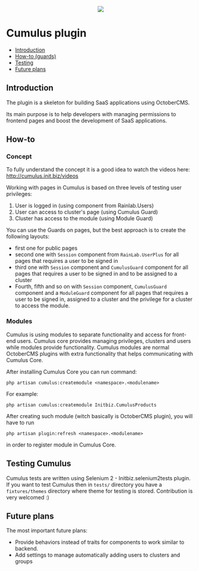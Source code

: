 <p align="center"><img src="http://init.biz/storage/app/media/publiczne/cumulus.png"></p>

# Cumulus plugin
- [Introduction](#introduction)
- [How-to (guards)](#howto)
- [Testing](#testing)
- [Future plans](#futureplans)

<a name="introduction"></a>
## Introduction
The plugin is a skeleton for building SaaS applications using OctoberCMS.

Its main purpose is to help developers with managing permissions to frontend pages and boost the development of SaaS applications.

<a name="howto"></a>
## How-to

### Concept

To fully understand the concept it is a good idea to watch the videos here: <a href="http://cumulus.init.biz/videos">http://cumulus.init.biz/videos</a>

Working with pages in Cumulus is based on three levels of testing user privileges:

1. User is logged in (using component from Rainlab.Users)
1. User can access to cluster's page (using Cumulus Guard)
1. Cluster has access to the module (using Module Guard)

You can use the Guards on pages, but the best approach is to create the following layouts:
* first one for public pages
* second one with `Session` component from `RainLab.UserPlus` for all pages that requires a user to be signed in
* third one with `Session` component and `CumulusGuard` component for all pages that requires a user to be signed in and to be assigned to a cluster
* Fourth, fifth and so on with `Session` component, `CumulusGuard` component and a `ModuleGuard` component for all pages that requires a user to be signed in, assigned to a cluster and the privilege for a cluster to access the module.

### Modules
Cumulus is using modules to separate functionality and access for front-end users. Cumulus core provides managing privileges, clusters and users while modules provide functionality. Cumulus modules are normal OctoberCMS plugins with extra functionality that helps communicating with Cumulus Core.

After installing Cumulus Core you can run command:

```php artisan cumulus:createmodule <namespace>.<modulename>```

For example:

```php artisan cumulus:createmodule Initbiz.CumulusProducts```

After creating such module (witch basically is OctoberCMS plugin), you will have to run

```php artisan plugin:refresh <namespace>.<modulename>```

in order to register module in Cumulus Core.

<a name="testing"></a>
## Testing Cumulus
Cumulus tests are written using Selenium 2 - Initbiz.selenium2tests plugin. If you want to test Cumulus then in `tests/` directory you have a `fixtures/themes` directory where theme for testing is stored. Contribution is very welcomed :)

<a name="futureplans"></a>
## Future plans

The most important future plans:
* Provide behaviors instead of traits for components to work similar to backend.
* Add settings to manage automatically adding users to clusters and groups
